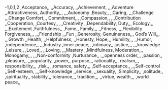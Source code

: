 -1,0,1,2
,Acceptance,,
,,Accuracy,
,,Achievement,
,,,Adventure
,,Attractiveness,
Authority,,,
,,,Autonomy
,Beauty,,
,,Caring,
,,,Challenge
,,,Change
Comfort,,,
Commitment,,,
,Compassion,,
,,,Contribution
,,Cooperation,
,Courtesy,,
,,,Creativity
,,Dependability,
Duty,,,
Ecology,,,
,,,Excitement
,Faithfulness,,
,Fame,,
Family,,,
,,Fitness,
,,,Flexibility
Forgiveness,,,
,,,Friendship
,,,Fun
,,Generosity,
Genuineness,,,
God’s Will,,,
,,,Growth
,,Health,
,,Helpfulness,
,,Honesty,
Hope,,,
Humility,,,
,,Humor,
,independence,,
,,,Industry
,inner peace,,
,intimacy,,
justice,,,
,,,knowledge
,Leisure,,
,Loved,,
,,Loving,
,,,Mastery
,,Mindfulness,
Moderation,,,
Monogamy,,,
,,,Non-conformity
,Nurturance,,
,,,openness
order,,,
,passion,,
,pleasure,,
,,popularity,
,power,,
purpose,,,
rationality,,,
realism,,,
responsibility,,,
,risk,,
,,romance,
safety,,,
,Self-acceptance,,
,,,Self-control
,,Self-esteem,
,,,Self-knowledge
,,service,
,,sexuality,
,Simplicity,,
,solitude,,
,spirituality,,
stability,,,
tolerance,,,
tradition,,,
,,virtue,
wealth,,,
,world peace,,
